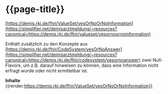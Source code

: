 # {{page-title}} 
[https://demis.rki.de/fhir/ValueSet/yesOrNoOrNoInformation](https://simplifier.net/demisarztmeldung/~resources?canonical=https://demis.rki.de/fhir/valueset/yesornoornoinformation) 

Enthält zusätzlich zu den Konzepte aus [https://demis.rki.de/fhir/CodeSystem/yesOrNoAnswer](https://simplifier.net/demisarztmeldung/~resources?canonical=https://demis.rki.de/fhir/codesystem/yesornoanswer) zwei Null-Flavors, um z.B. darauf hinweisen zu können, dass eine Information nicht erfragt wurde oder nicht ermittelbar ist.

**Inhalte**
{{render:https://demis.rki.de/fhir/ValueSet/yesOrNoOrNoInformation}}
